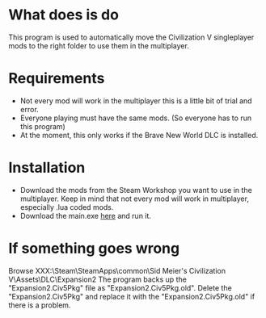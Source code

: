 # What does is do
This program is used to automatically move the Civilization V singleplayer mods to the right folder to use them in the multiplayer.

# Requirements
- Not every mod will work in the multiplayer this is a little bit of trial and error.
- Everyone playing must have the same mods. (So everyone has to run this program)
- At the moment, this only works if the Brave New World DLC is installed.

# Installation
- Download the mods from the Steam Workshop you want to use in the multiplayer. Keep in mind that not every mod will work in multiplayer, especially .lua coded mods.
- Download the main.exe [here](https://github.com/niggiover9000/Civ-V-Multiplayer-Automod/raw/main/dist/main.exe) and run it.

# If something goes wrong
Browse XXX:\Steam\SteamApps\common\Sid Meier's Civilization V\Assets\DLC\Expansion2
The program backs up the "Expansion2.Civ5Pkg" file as "Expansion2.Civ5Pkg.old". Delete the "Expansion2.Civ5Pkg" and replace it with the "Expansion2.Civ5Pkg.old" if there is a problem.
